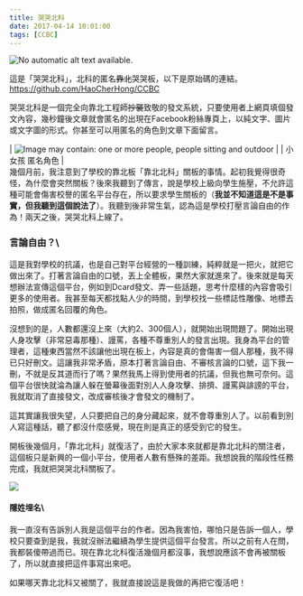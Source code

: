```yaml
---
title: 哭哭北科
date: 2017-04-14 10:01:00
tags: [CCBC]
---
```

![No automatic alt text available.](https://scontent-tpe1-1.xx.fbcdn.net/v/t1.0-9/15672849_250253115405181_5955998644625307096_n.png?oh=dcf3a6e1a466f416f058b586b0429f57&oe=5951AE61)

這是「哭哭北科」，北科的匿名~~靠北~~哭哭板，以下是原始碼的連結。\
<https://github.com/HaoCherHong/CCBC>

哭哭北科是一個完全向靠北工程師~~抄襲~~致敬的發文系統，只要使用者上網頁填個發文內容，幾秒鐘後文章就會匿名的出現在Facebook粉絲專頁上，以純文字、圖片或文字圖的形式。你甚至可以用匿名的角色到文章下面留言。

| ![Image may contain: one or more people, people sitting and outdoor](https://scontent-tpe1-1.xx.fbcdn.net/v/t31.0-8/15304434_240219759741850_8285807996640618289_o.jpg?oh=a8b085e5ebf657e881d36f5a1754abf9&oe=598B75C2) |
| 小女孩 匿名角色 |\
幾個月前，我注意到了學校的靠北板「靠北北科」關板的事情。起初我覺得很奇怪，為什麼會突然關板？後來我聽到了傳言，說是學校上級向學生施壓，不允許這種可能會傷害校譽的匿名平台存在，所以要求學生關板的（**我並不知道這是不是事實，但我聽到這個說法了**）。我聽到後非常生氣，認為這是學校打壓言論自由的作為！兩天之後，哭哭北科上線了。

### 言論自由？\
這是我對學校的抗議，也是自己對平台經營的一種訓練，純粹就是一把火，就把它做出來了。打著言論自由的口號，丟上全體板，果然大家就進來了。後來就是每天想辦法宣傳這個平台，例如到Dcard發文、弄一些話題，思考什麼樣的內容會吸引更多的使用者。我甚至每天都找點人少的時間，到學校找一些標誌性雕像、地標去拍照，做成匿名回覆的角色。

沒想到的是，人數都還沒上來（大約2、300個人），就開始出現問題了。開始出現人身攻擊（非常惡毒那種）、謾罵，各種不尊重別人的發言出現。我身為平台的管理者，這種東西當然不該讓他出現在板上，內容是真的會傷害一個人那種，我不得已只好刪文。這讓我非常矛盾，原本打著言論自由、不審核言論的口號，這下我一刪，不就是反其道而行了嗎？果然我馬上得到使用者的抗議，但我也無可奈何。這個平台很快就淪為讓人躲在螢幕後面對別人人身攻擊、排擠、謾罵與誹謗的平台，我就取消了直接發文，改成審核後才會發文的機制了。

這其實讓我很失望，人只要把自己的身分藏起來，就不會尊重別人了。以前看到別人寫這種話，聽了都沒什麼感覺，現在則是真正的感受到它的發生。

開板後幾個月，「靠北北科」就復活了，由於大家本來就都是靠北北科的關注者，這個板只是新興的一個小平台，使用者人數有懸殊的差距。我想說我的階段性任務完成，我就把哭哭北科關板了。

[![](https://2.bp.blogspot.com/-dFNp06ZcFco/WPDWBd4DU1I/AAAAAAAABEo/2NdFzgJWF8A74RryfuIzmnzpvymQMv9SwCLcB/s1600/Capture.PNG)](https://2.bp.blogspot.com/-dFNp06ZcFco/WPDWBd4DU1I/AAAAAAAABEo/2NdFzgJWF8A74RryfuIzmnzpvymQMv9SwCLcB/s1600/Capture.PNG)

#### 隱姓埋名\
我一直沒有告訴別人我是這個平台的作者。因為我害怕，哪怕只是告訴一個人，學校只要查到是我，我就沒辦法繼續為學生提供這個平台發言。所以之前有人在問，我都裝傻帶過而已。現在靠北北科復活幾個月都沒事，我想說應該不會再被關板了，所以就直接把這件事寫出來吧。

如果哪天靠北北科又被關了，我就直接說這是我做的再把它復活吧！